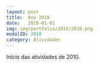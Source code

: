 ```yaml
---
layout: post
title:  Ano 2010
date:   2010-01-01
img: img/portfolio/2010/2010.png
modalID: 2010
category: Atividades
---
```

Início das atividades de 2010.
